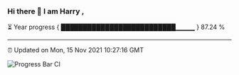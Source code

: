 ### Hi there 👋 I am Harry , 

⏳ Year progress { ██████████████████████████▁▁▁▁ } 87.24 %

---

⏰ Updated on Mon, 15 Nov 2021 10:27:16 GMT

![Progress Bar CI](https://github.com/duykhang68/duykhang68/workflows/Progress%20Bar%20CI/badge.svg)
